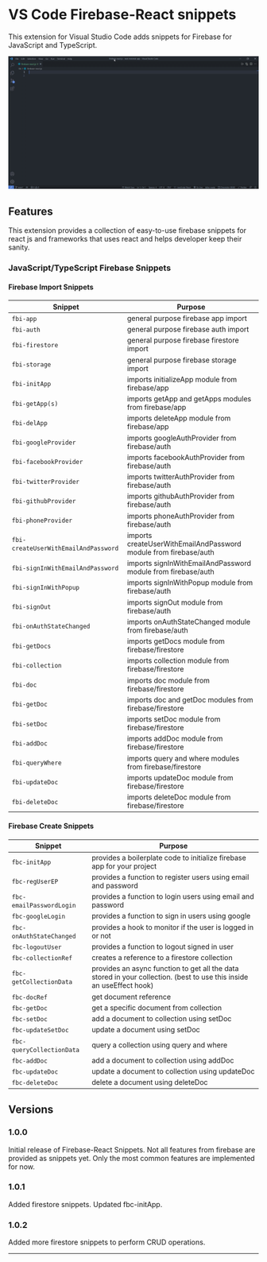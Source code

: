 # VS Code Firebase-React snippets

This extension for Visual Studio Code adds snippets for Firebase for JavaScript and TypeScript.

![demo](https://raw.githubusercontent.com/Ashwin1999/firebase-react-snippets/main/images/demo.gif)

## Features

This extension provides a collection of easy-to-use firebase snippets for react js and frameworks that uses react and helps developer keep their sanity.

### JavaScript/TypeScript Firebase Snippets

#### Firebase Import Snippets

| Snippet                              | Purpose                                                          |
| ------------------------------------ | ---------------------------------------------------------------- |
| `fbi-app`                            | general purpose firebase app import                              |
| `fbi-auth`                           | general purpose firebase auth import                             |
| `fbi-firestore`                      | general purpose firebase firestore import                        |
| `fbi-storage`                        | general purpose firebase storage import                          |
| `fbi-initApp`                        | imports initializeApp module from firebase/app                   |
| `fbi-getApp(s)`                      | imports getApp and getApps modules from firebase/app             |
| `fbi-delApp`                         | imports deleteApp module from firebase/app                       |
| `fbi-googleProvider`                 | imports googleAuthProvider from firebase/auth                    |
| `fbi-facebookProvider`               | imports facebookAuthProvider from firebase/auth                  |
| `fbi-twitterProvider`                | imports twitterAuthProvider from firebase/auth                   |
| `fbi-githubProvider`                 | imports githubAuthProvider from firebase/auth                    |
| `fbi-phoneProvider`                  | imports phoneAuthProvider from firebase/auth                     |
| `fbi-createUserWithEmailAndPassword` | imports createUserWithEmailAndPassword module from firebase/auth |
| `fbi-signInWithEmailAndPassword`     | imports signInWithEmailAndPassword module from firebase/auth     |
| `fbi-signInWithPopup`                | imports signInWithPopup module from firebase/auth                |
| `fbi-signOut`                        | imports signOut module from firebase/auth                        |
| `fbi-onAuthStateChanged`             | imports onAuthStateChanged module from firebase/auth             |
| `fbi-getDocs`                        | imports getDocs module from firebase/firestore                   |
| `fbi-collection`                     | imports collection module from firebase/firestore                |
| `fbi-doc`                            | imports doc module from firebase/firestore                       |
| `fbi-getDoc`                         | imports doc and getDoc modules from firebase/firestore           |
| `fbi-setDoc`                         | imports setDoc module from firebase/firestore                    |
| `fbi-addDoc`                         | imports addDoc module from firebase/firestore                    |
| `fbi-queryWhere`                     | imports query and where modules from firebase/firestore          |
| `fbi-updateDoc`                      | imports updateDoc module from firebase/firestore                 |
| `fbi-deleteDoc`                      | imports deleteDoc module from firebase/firestore                 |

#### Firebase Create Snippets

| Snippet                   | Purpose                                                                                                               |
| ------------------------- | --------------------------------------------------------------------------------------------------------------------- |
| `fbc-initApp`             | provides a boilerplate code to initialize firebase app for your project                                               |
| `fbc-regUserEP`           | provides a function to register users using email and password                                                        |
| `fbc-emailPasswordLogin`  | provides a function to login users using email and password                                                           |
| `fbc-googleLogin`         | provides a function to sign in users using google                                                                     |
| `fbc-onAuthStateChanged`  | provides a hook to monitor if the user is logged in or not                                                            |
| `fbc-logoutUser`          | provides a function to logout signed in user                                                                          |
| `fbc-collectionRef`       | creates a reference to a firestore collection                                                                         |
| `fbc-getCollectionData`   | provides an async function to get all the data stored in your collection. (best to use this inside an useEffect hook) |
| `fbc-docRef`              | get document reference                                                                                                |
| `fbc-getDoc`              | get a specific document from collection                                                                               |
| `fbc-setDoc`              | add a document to collection using setDoc                                                                             |
| `fbc-updateSetDoc`        | update a document using setDoc                                                                                        |
| `fbc-queryCollectionData` | query a collection using query and where                                                                              |
| `fbc-addDoc`              | add a document to collection using addDoc                                                                             |
| `fbc-updateDoc`           | update a document to collection using updateDoc                                                                       |
| `fbc-deleteDoc`           | delete a document using deleteDoc                                                                                     |

## Versions

### 1.0.0

Initial release of Firebase-React Snippets. Not all features from firebase are provided as snippets yet. Only the most common features are implemented for now.

### 1.0.1

Added firestore snippets. Updated fbc-initApp.

### 1.0.2

Added more firestore snippets to perform CRUD operations.

---
